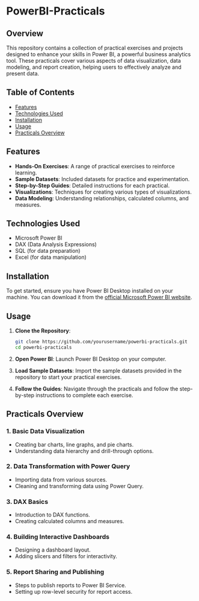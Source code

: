 # PowerBI-Practicals


## Overview

This repository contains a collection of practical exercises and projects designed to enhance your skills in Power BI, a powerful business analytics tool. These practicals cover various aspects of data visualization, data modeling, and report creation, helping users to effectively analyze and present data.

## Table of Contents

- [Features](#Installation)
- [Technologies Used](#technologies-used)
- [Installation](#installation)
- [Usage](#usage)
- [Practicals Overview](#practicals-overview)

## Features

- **Hands-On Exercises**: A range of practical exercises to reinforce learning.
- **Sample Datasets**: Included datasets for practice and experimentation.
- **Step-by-Step Guides**: Detailed instructions for each practical.
- **Visualizations**: Techniques for creating various types of visualizations.
- **Data Modeling**: Understanding relationships, calculated columns, and measures.

## Technologies Used

- Microsoft Power BI
- DAX (Data Analysis Expressions)
- SQL (for data preparation)
- Excel (for data manipulation)

## Installation

To get started, ensure you have Power BI Desktop installed on your machine. You can download it from the [official Microsoft Power BI website](https://powerbi.microsoft.com/desktop/).

## Usage

1. **Clone the Repository**:

   ```bash
   git clone https://github.com/yourusername/powerbi-practicals.git
   cd powerbi-practicals
   ```

2. **Open Power BI**: Launch Power BI Desktop on your computer.

3. **Load Sample Datasets**: Import the sample datasets provided in the repository to start your practical exercises.

4. **Follow the Guides**: Navigate through the practicals and follow the step-by-step instructions to complete each exercise.

## Practicals Overview

### 1. Basic Data Visualization
   - Creating bar charts, line graphs, and pie charts.
   - Understanding data hierarchy and drill-through options.

### 2. Data Transformation with Power Query
   - Importing data from various sources.
   - Cleaning and transforming data using Power Query.

### 3. DAX Basics
   - Introduction to DAX functions.
   - Creating calculated columns and measures.

### 4. Building Interactive Dashboards
   - Designing a dashboard layout.
   - Adding slicers and filters for interactivity.

### 5. Report Sharing and Publishing
   - Steps to publish reports to Power BI Service.
   - Setting up row-level security for report access.

